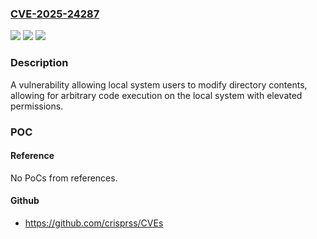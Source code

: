 ### [CVE-2025-24287](https://cve.mitre.org/cgi-bin/cvename.cgi?name=CVE-2025-24287)
![](https://img.shields.io/static/v1?label=Product&message=Backup%20for%20Microsoft%20Windows&color=blue)
![](https://img.shields.io/static/v1?label=Version&message=6.2.0.121%20&color=brightgreen)
![](https://img.shields.io/static/v1?label=Vulnerability&message=n%2Fa&color=blue)

### Description

A vulnerability allowing local system users to modify directory contents, allowing for arbitrary code execution on the local system with elevated permissions.

### POC

#### Reference
No PoCs from references.

#### Github
- https://github.com/crisprss/CVEs

